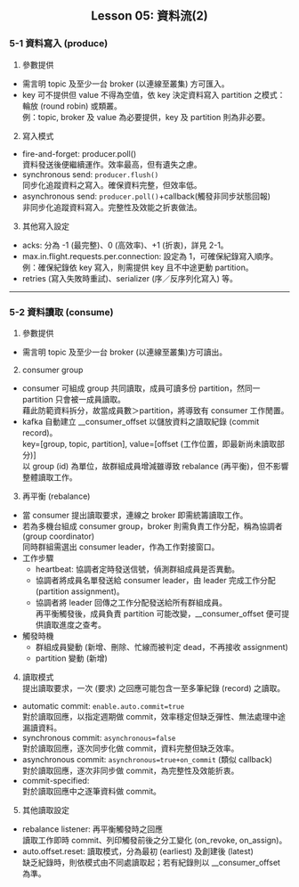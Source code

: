 <h2 align="center">Lesson 05: 資料流(2)</h2>

### 5-1 資料寫入 (produce)
1. 參數提供
- 需言明 topic 及至少一台 broker (以連線至叢集) 方可匯入。
- key 可不提供但 value 不得為空值，依 key 決定資料寫入 partition 之模式：輪放 (round robin) 或類叢。<br>
例：topic, broker 及 value 為必要提供，key 及 partition 則為非必要。

2. 寫入模式
- fire-and-forget: producer.poll()<br>
資料發送後便繼續運作。效率最高，但有遺失之慮。
- synchronous send: `producer.flush()`<br>
同步化追蹤資料之寫入。確保資料完整，但效率低。
- asynchronous send: `producer.poll()`+callback(觸發非同步狀態回報)<br>
非同步化追蹤資料寫入。完整性及效能之折衷做法。

3. 其他寫入設定
- acks: 分為 -1 (最完整)、0 (高效率)、+1 (折衷)，詳見 2-1。
- max.in.flight.requests.per.connection: 設定為 1，可確保紀錄寫入順序。<br>
例：確保紀錄依 key 寫入，則需提供 key 且不中途更動 partition。
- retries (寫入失敗時重試)、serializer (序／反序列化寫入) 等。

---
### 5-2 資料讀取 (consume)
1. 參數提供
- 需言明 topic 及至少一台 broker (以連線至叢集)方可讀出。

2. consumer group
- consumer 可組成 group 共同讀取，成員可讀多份 partition，然同一 partition 只會被一成員讀取。<br>
藉此防範資料拆分，故當成員數＞partition，將導致有 consumer 工作閒置。
- kafka 自動建立 __consumer_offset 以儲放資料之讀取紀錄 (commit record)。<br>
key=\[group, topic, partition], value=\[offset (工作位置，即最新尚未讀取部分)]<br>
以 group (id) 為單位，故群組成員增減雖導致 rebalance (再平衡)，但不影響整體讀取工作。

3. 再平衡 (rebalance)
- 當 consumer 提出讀取要求，連線之 broker 即需統籌讀取工作。
- 若為多機台組成 consumer group，broker 則需負責工作分配，稱為協調者 (group coordinator)<br>
同時群組需選出 consumer leader，作為工作對接窗口。
- 工作步驟
  - heartbeat: 協調者定時發送信號，偵測群組成員是否異動。
  - 協調者將成員名單發送給 consumer leader，由 leader 完成工作分配 (partition assignment)。
  - 協調者將 leader 回傳之工作分配發送給所有群組成員。<br>
  再平衡觸發後，成員負責 partition 可能改變，__consumer_offset 便可提供讀取進度之查考。
- 觸發時機
  - 群組成員變動 (新增、刪除、忙線而被判定 dead，不再接收 assignment)
  - partition 變動 (新增)

4. 讀取模式<br>
提出讀取要求，一次 (要求) 之回應可能包含一至多筆紀錄 (record) 之讀取。

- automatic commit: `enable.auto.commit=true`<br>
對於讀取回應，以指定週期做 commit，效率穩定但缺乏彈性、無法處理中途漏讀資料。
- synchronous commit: `asynchronous=false`<br>
對於讀取回應，逐次同步化做 commit，資料完整但缺乏效率。
- asynchronous commit: `asynchronous=true+on_commit` (類似 callback)<br>
對於讀取回應，逐次非同步做 commit，為完整性及效能折衷。
- commit-specified:<br>
對於讀取回應中之逐筆資料做 commit。

5. 其他讀取設定
- rebalance listener: 再平衡觸發時之回應<br>
讀取工作即時 commit、列印觸發前後之分工變化 (on_revoke, on_assign)。
- auto.offset.reset: 讀取模式，分為最初 (earliest) 及創建後 (latest)<br>
缺乏紀錄時，則依模式由不同處讀取起；若有紀錄則以 __consumer_offset 為準。
